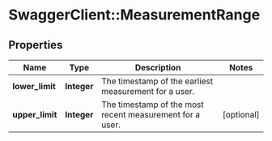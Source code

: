 # SwaggerClient::MeasurementRange

## Properties
Name | Type | Description | Notes
------------ | ------------- | ------------- | -------------
**lower_limit** | **Integer** | The timestamp of the earliest measurement for a user. | 
**upper_limit** | **Integer** | The timestamp of the most recent measurement for a user. | [optional] 


